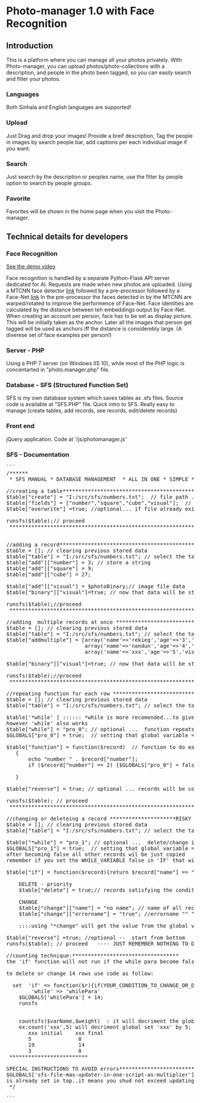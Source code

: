 # Photo-manager 1.0 with Face Recognition

## Introduction
This is a platform where you can manage all your photos privately. With Photo-manager, you can upload photos/photo-collections with a description, and people in the photo been tagged, so you can easily search and filter your photos.
### Languages
Both Sinhala and English languages are supported!
### Upload
Just Drag and drop your images! Provide a breif description, Tag the people in images by search people bar, add captions per each individual image if you want.
### Search
Just search by the description or peoples name, use the filter by people option to search by people groups.
### Favorite
Favorites will be shown in the home page when you visit the Photo-manager.

## Technical details for developers
### Face Recognition
[See the demo video](https://youtu.be/9TQLQlWcoSg?si=ojBd54QFrmM8HpTL)

Face recognition is handled by a separate Python-Flask API server dedicated for AI. Requests are made when new photos are uploaded.
Using a MTCNN face detector [link](https://github.com/ipazc/mtcnn) followed by a pre-processor followed by a Face-Net [link](https://github.com/davidsandberg/facenet)
In the pre-processor the faces detected in by the MTCNN are warped/rotated to improve the performence of Face-Net. 
Face identities are calculated by the distance between teh embeddings output by Face-Net.
When creating an account per person, face has to be set as display picture. This will be initially taken as the anchor. 
Later all the images that person get tagged will be used as anchors iff the distance is considerebly large. (A diverese set of face examples per person!)
### Server - PHP
Using a PHP 7 server (on Windows IIS 10), while most of the PHP logic is concentarted in "photo.manager.php" file.
### Database - SFS (Structured Function Set)
SFS is my own database system which saves tables as .sfs files. Source code is available at "SFS.PHP" file.
Quick intro to SFS. Really easy to manage (create tables, add records, see records, edit/delete records)
### Front end
jQuery application. Code at '/js/photomanager.js'
### SFS - Documentation

<pre>
```
/******
 * SFS MANUAL * DATABASE MANAGEMENT  * ALL IN ONE * SIMPLE * FAST  * CLEARER *********
 
//creating a table***************************************************
$table["create"] = "I:/src/sfs/numbers.txt";  // file path ...  any extension
$table["fields"] = ["number","square","cube","visual"];  // field names
$table["overwrite"] =true; //optional... if file already exists => overwrites a blank table

runsfs($table);// proceed
 ***********************************************************************


//adding a record********************************************************
$table = []; // clearing previous stored data
$table["table"] = "I:/src/sfs/numbers.txt"; // select the table
$table["add"]["number"] = 3; // store a string
$table["add"]["square"] = 9;
$table["add"]["cube"] = 27;

$table["add"]["visual"] = $photoBinary;// image file data
$table["binary"]["visual"]=true; // now that data will be stored in the /binary folder 

runsfs($table);//proceed
 ************************************************************************

//adding  multiple records at once ***************************just input the record i.e. (directory like )arrays in a array************
$table = []; // clearing previous stored data
$table["table"] = "I:/src/sfs/numbers.txt"; // select the table
$table["addmultiple"] = [array('name'=>'rekieg','age'=>'3','visual'=>$photoBinary1),
                         array('name'=>'nandun','age'=>'4','visual'=>$photoBinary2),
                         array('name'=>'xxx','age'=>'5','visual'=>$photoBinary3)];

$table["binary"]["visual"]=true; // now that data will be stored in the /binary folder 

runsfs($table);//proceed
 ****************************************************************

//repeating function for each row ***********************************
$table = []; // clearing previous stored data
$table["table"] = "I:/src/sfs/numbers.txt"; // select the table

$table['*while' ] :::::: *while is more recomended...to give the feeling like its a pointer to global var!
however 'while' also works
$table["while"] = "pro_0"; // optional ...  function repeats while this GLOBAL variable is true
$GLOBALS["pro_0"] = true;  // setting that global variable = true *** compulsory if while used

$table["function"] = function($record)  // function to do each row
   {
       echo "number " . $record["number"];
       if ($record["number"] == 2) {$GLOBALS["pro_0"] = false;} // after reaching number=2 loop will end

   }

$table["reverse"] = true; // optional ... records will be considered from bottm to top

runsfs($table); // proceed
 *****************************************************************************

//changing or deleteing a record *********************RISKY keep back up everytime you can***********
$table = []; // clearing previous stored data
$table["table"] = "I:/src/sfs/numbers.txt"; // select the table

$table["*while"] = "pro_1"; // optional ...  delete/change is while this GLOBAL variable is true
$GLOBALS["pro_1"] = true;  // setting that global variable = true *** compulsory if while used
after becoming false all other records wil be just copied
remember if you set the WHILE_VARIABLE false in 'IF' that will not be changed

$table["if"] = function($record){return $record["name"] == "";}; // condition to delete or change

    DELETE - priority
    $table["delete"] = true;// records satisfying the condition will be deleted

    CHANGE
    $table["change"]["name"] = "no name"; // name of all records satifying condition will become "no name";
    $table["change"]["errorname"] = "true"; //errorname "" "" "" "" ""   '"        ""       ""      "true"

    ::::using "*change" will get the value from the global variable named as that value...used to dynamic changing.

$table["reverse"] =true; //optional --  start from bottom
runsfs($table); // proceed   ---- JUST REMEMBER NOTHING TO DO IF ALL GET DELETED!

//counting technique:**********************************
the 'if' function will not run if the while para become false;

to delete or change 14 rows use code as follow:

  set  'if' => function($r){if(YOUR_CONDITION_TO_CHANGE_OR_DELETE){countsfs('whilePara');return true;}}
        'while' => 'whilePara'
    $GLOBALS['whilePara'] = 14;
    runsfs


    countsfs($varName,$weight)  : it will decriment the global set $varName by $weight if its not 0;(until it become 0)
    ex:count('xxx',5) will decriment global set 'xxx' by 5; but never giving negetives
       xxx initial    xxx final
       5               0
       19              14
       3               0
 *************************

SPECIAL INSTRUCTIONS TO AVOID errors**************************************************************error warning********
$GLOBALS['sfs-file-max-updater-in-one-script-as-multiplier'] = 50;
is already set in top..it means you shud not exceed updating a file 50 times of its initial filesize if you use that file again in same script/php file/page ---- KEEP THIS IN MIND WHILE USING SFS -----
 */

```
</pre>
